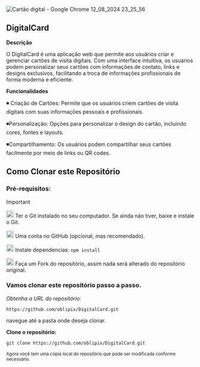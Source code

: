 







![Cartão digital - Google Chrome 12_08_2024 23_25_56](https://github.com/user-attachments/assets/64125004-3309-45f0-b0f7-5d77393cc5dc)



## DigitalCard

**Descrição**

O DigitalCard é uma aplicação web que permite aos usuários criar e gerenciar cartões de visita digitais. Com uma interface intuitiva, os usuários podem personalizar seus cartões com informações de contato, links e designs exclusivos, facilitando a troca de informações profissionais de forma moderna e eficiente.

**Funcionalidades**

◾ Criação de Cartões: Permite que os usuários criem cartões de visita digitais com suas informações pessoais e profissionais.

◾Personalização: Opções para personalizar o design do cartão, incluindo cores, fontes e layouts.

◾Compartilhamento: Os usuários podem compartilhar seus cartões facilmente por meio de links ou QR codes.



## Como Clonar este Repositório



### Pré-requisitos:

> [!IMPORTANT]
>  <img src="https://git-scm.com/images/logos/downloads/Git-Icon-1788C.png" alt="Git Logo" width="20"/> Ter o Git instalado no seu computador. Se ainda não tiver, baixe e instale o Git.
>
> 
>
>
><img src="https://github.githubassets.com/images/modules/logos_page/GitHub-Mark.png" alt="GitHub logo" width="20"/> Uma conta no GitHub (opcional, mas recomendado).
>
> <img src="https://img.icons8.com/ios-filled/50/000000/package.png" alt="Package Icon" width="20"/> Instale dependencias: ` npm install `
>
>  <img src="https://img.icons8.com/ios/50/000000/code-fork.png" alt="Fork Icon" width="20"/>  Faça um Fork do repositório, assim nada será alterado do repositório original.
>
>
> 
  
  
  ### Vamos clonar este repositório passo a passo. 

  
_Obtenha a URL do repositório:_

` https://github.com/oblipix/DigitalCard.git `




navegue até a pasta onde deseja clonar.

**Clone o repositório:**

```diff
git clone https://github.com/oblipix/DigitalCard.git
```


<sub> Agora você tem uma cópia local do repositório que pode ser modificada conforme necessário. </sub>










